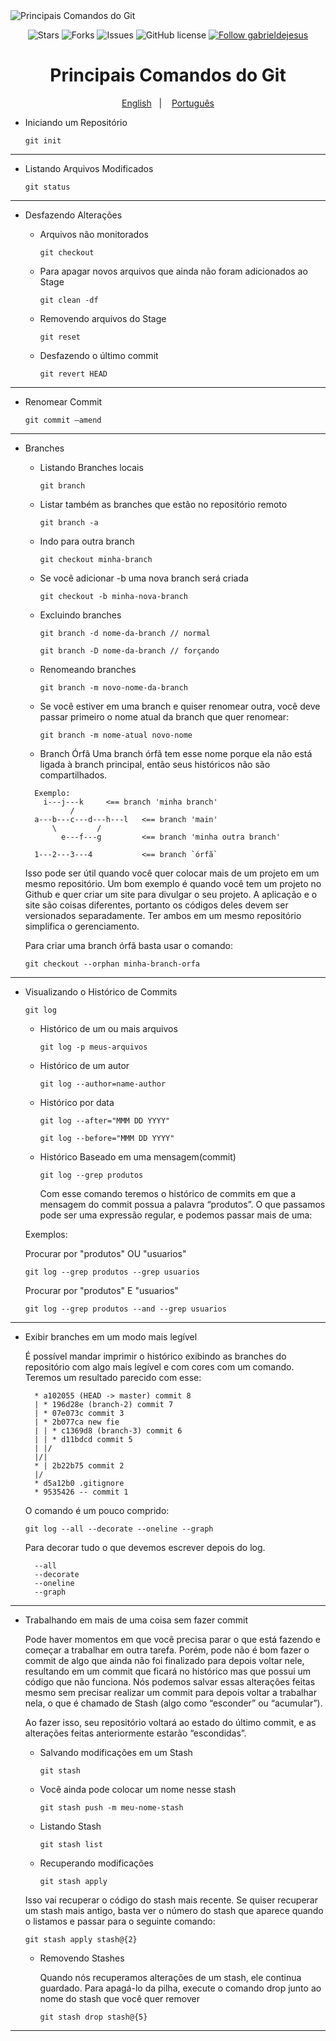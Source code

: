 <img src="https://i.ibb.co/CB77fMs/principais-comandos-do-Git.png" align="center" alt="Principais Comandos do Git" border="0">

<p align="center">
   <img alt="Stars" src="https://img.shields.io/github/stars/gabrieldejesus/git-commands?color=4A90E2&label=STARS&logo=3C424B&logoColor=3C424B&style=for-the-badge&labelColor=222222" />

   <img alt="Forks" src="https://img.shields.io/github/forks/gabrieldejesus/git-commands?color=4A90E2&label=FORKS&logo=3C424B&logoColor=3C424B&style=for-the-badge&labelColor=222222" />

   <img alt="Issues" src="https://img.shields.io/github/issues/gabrieldejesus/git-commands?color=4A90E2&label=ISSUES&logo=3C424B&logoColor=3C424B&style=for-the-badge&labelColor=222222" />

   <img alt="GitHub license" src="https://img.shields.io/github/license/gabrieldejesus/git-commands?color=4A90E2&label=LICENSE&logo=3C424B&logoColor=3C424B&style=for-the-badge&labelColor=222222" />

  <a href="https://github.com/gabrieldejesus">
    <img alt="Follow gabrieldejesus" src="https://img.shields.io/static/v1?label=Follow&message=gabrieldejesus&style=for-the-badge&color=4A90E2&labelColor=222222" />
  </a>
</p>

<h1 align="center">
  Principais Comandos do Git
</h1>

<p align="center">
  <a href="README.md">English</a>&nbsp;&nbsp;&nbsp;|&nbsp;&nbsp;&nbsp;
  <a href="README.pt.md">Português</a>
</p>

- Iniciando um Repositório

  `git init`

---

- Listando Arquivos Modificados

  `git status`

---

- Desfazendo Alterações

  - Arquivos não monitorados

    `git checkout`

  - Para apagar novos arquivos que ainda não foram adicionados ao Stage

    `git clean -df`

  - Removendo arquivos do Stage

    `git reset`

  - Desfazendo o último commit

    `git revert HEAD`

---

- Renomear Commit

  `git commit —amend`

---

- Branches

  - Listando Branches locais

    `git branch`

  - Listar também as branches que estão no repositório remoto

    `git branch -a`

  - Indo para outra branch

    `git checkout minha-branch`

  - Se você adicionar -b uma nova branch será criada

    `git checkout -b minha-nova-branch`

  - Excluindo branches

    `git branch -d nome-da-branch // normal`

    `git branch -D nome-da-branch // forçando`

  - Renomeando branches

    `git branch -m novo-nome-da-branch`

  - Se você estiver em uma branch e quiser renomear outra, você deve passar primeiro o nome atual da branch que quer renomear:

    `git branch -m nome-atual novo-nome`

  - Branch Órfã
    Uma branch órfã tem esse nome porque ela não está ligada à branch principal, então
    seus históricos não são compartilhados.

  ```shell
    Exemplo:
      i---j---k     <== branch 'minha branch'
            /
    a---b---c---d---h---l   <== branch 'main'
        \         /
          e---f---g         <== branch 'minha outra branch'

    1---2---3---4           <== branch `órfã`
  ```

  Isso pode ser útil quando você quer colocar mais de um projeto em um mesmo
  repositório. Um bom exemplo é quando você tem um projeto no Github e quer criar
  um site para divulgar o seu projeto. A aplicação e o site são coisas diferentes,
  portanto os códigos deles devem ser versionados separadamente.
  Ter ambos em um mesmo repositório simplifica o gerenciamento.

  Para criar uma branch órfã basta usar o comando:

  `git checkout --orphan minha-branch-orfa`

---

- Visualizando o Histórico de Commits

  `git log`

  - Histórico de um ou mais arquivos

    `git log -p meus-arquivos`

  - Histórico de um autor

    `git log --author=name-author`

  - Histórico por data

    `git log --after="MMM DD YYYY"`

    `git log --before="MMM DD YYYY"`

  - Histórico Baseado em uma mensagem(commit)

    `git log --grep produtos`

    Com esse comando teremos o histórico de commits em que a mensagem do commit
    possua a palavra “produtos”. O que passamos pode ser uma expressão regular,
    e podemos passar mais de uma:

  Exemplos:

  Procurar por "produtos" OU "usuarios"

  `git log --grep produtos --grep usuarios`

  Procurar por "produtos" E "usuarios"

  `git log --grep produtos --and --grep usuarios`

---

- Exibir branches em um modo mais legível

  É possível mandar imprimir o histórico exibindo as branches do repositório com algo
  mais legível e com cores com um comando. Teremos um resultado parecido com esse:

  ```shell
    * a102055 (HEAD -> master) commit 8
    | * 196d28e (branch-2) commit 7
    | * 07e073c commit 3
    | * 2b077ca new fie
    | | * c1369d8 (branch-3) commit 6
    | | * d11bdcd commit 5
    | |/
    |/|
    * | 2b22b75 commit 2
    |/
    * d5a12b0 .gitignore
    * 9535426 -- commit 1
  ```

  O comando é um pouco comprido:

  `git log --all --decorate --oneline --graph`

  Para decorar tudo o que devemos escrever depois do log.

  ```
    --all
    --decorate
    --oneline
    --graph
  ```

---

- Trabalhando em mais de uma coisa sem fazer commit

  Pode haver momentos em que você precisa parar o que está fazendo e começar a trabalhar
  em outra tarefa. Porém, pode não é bom fazer o commit de algo que ainda não foi
  finalizado para depois voltar nele, resultando em um commit que ficará no histórico
  mas que possui um código que não funciona. Nós podemos salvar essas alterações feitas
  mesmo sem precisar realizar um commit para depois voltar a trabalhar nela, o que é
  chamado de Stash (algo como “esconder” ou “acumular”).

  Ao fazer isso, seu repositório voltará ao estado do último commit, e as alterações
  feitas anteriormente estarão “escondidas”.

  - Salvando modificações em um Stash

    `git stash`

  - Você ainda pode colocar um nome nesse stash

    `git stash push -m meu-nome-stash`

  - Listando Stash

    `git stash list`

  - Recuperando modificações

    `git stash apply`

  Isso vai recuperar o código do stash mais recente. Se quiser recuperar um stash
  mais antigo, basta ver o número do stash que aparece quando o listamos e passar
  para o seguinte comando:

  `git stash apply stash@{2}`

  - Removendo Stashes

    Quando nós recuperamos alterações de um stash, ele continua guardado. Para apagá-lo
    da pilha, execute o comando drop junto ao nome do stash que você quer remover

    `git stash drop stash@{5}`

---
